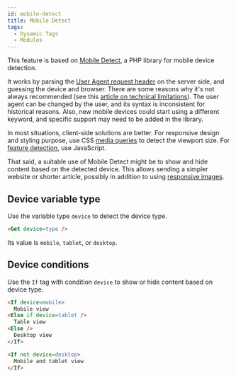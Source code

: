 ```yaml
---
id: mobile-detect
title: Mobile Detect
tags:
  - Dynamic Tags
  - Modules
---
```

This feature is based on [Mobile Detect](https://github.com/serbanghita/Mobile-Detect), a PHP library for mobile device detection.

It works by parsing the [User Agent request header](https://developer.mozilla.org/en-US/docs/Web/HTTP/Headers/User-Agent) on the server side, and guessing the device and browser. There are some reasons why it's not always recommended (see this [article on technical limitations](https://github.com/serbanghita/Mobile-Detect/blob/5.x/docs/KNOWN_LIMITATIONS.md)). The user agent can be changed by the user, and its syntax is inconsistent for historical reasons. Also, new mobile devices could start using a different keyword, and specific support may need to be added in the library.

In most situations, client-side solutions are better. For responsive design and styling purpose, use CSS [media queries](https://developer.mozilla.org/en-US/docs/Web/CSS/Media_Queries) to detect the viewport size. For [feature detection](https://developer.mozilla.org/en-US/docs/Learn/Tools_and_testing/Cross_browser_testing/Feature_detection), use JavaScript.

That said, a suitable use of Mobile Detect might be to show and hide content based on the detected device. This allows sending a simpler website or shorter article, possibly in addition to using [responsive images](https://developer.mozilla.org/en-US/docs/Learn/HTML/Multimedia_and_embedding/Responsive_images).

## Device variable type

Use the variable type `device` to detect the device type.

```html
<Get device=type />
```

Its value is `mobile`, `tablet`, or `desktop`.

## Device conditions

Use the `If` tag with condition `device` to show or hide content based on device type.

```html
<If device=mobile>
  Mobile view
<Else if device=tablet />
  Table view
<Else />
  Desktop view
</If>
```

```html
<If not device=desktop>
  Mobile and tablet view
</If>
```